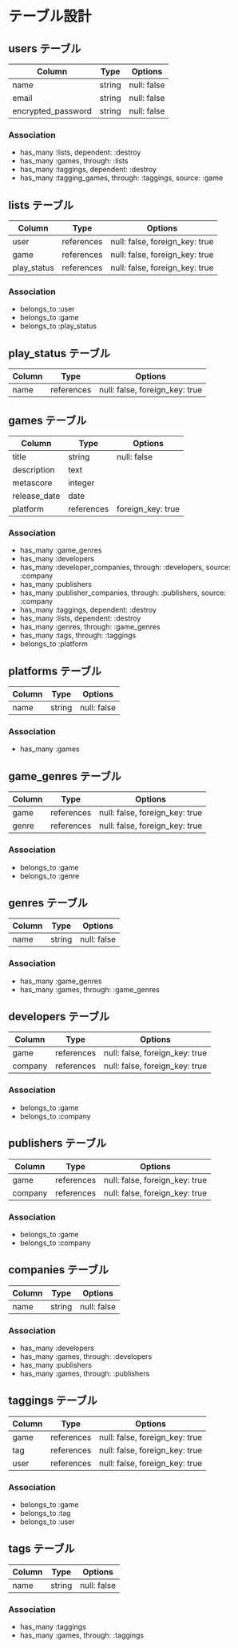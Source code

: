 # テーブル設計

## users テーブル

| Column             | Type   | Options     |
| ------------------ | ------ | ----------- |
| name               | string | null: false |
| email              | string | null: false |
| encrypted_password | string | null: false |

### Association

- has_many :lists, dependent: :destroy
- has_many :games, through: :lists
- has_many :taggings, dependent: :destroy
- has_many :tagging_games, through: :taggings, source: :game

## lists テーブル

| Column      | Type       | Options                        |
| ----------- | ---------- | ------------------------------ |
| user        | references | null: false, foreign_key: true |
| game        | references | null: false, foreign_key: true |
| play_status | references | null: false, foreign_key: true |

### Association

- belongs_to :user
- belongs_to :game
- belongs_to :play_status

## play_status テーブル

| Column | Type       | Options                        |
| ------ | ---------- | ------------------------------ |
| name   | references | null: false, foreign_key: true |

## games テーブル

| Column       | Type       | Options           |
| ------------ | ---------- | ----------------- |
| title        | string     | null: false       |
| description  | text       |                   |
| metascore    | integer    |                   |
| release_date | date       |                   |
| platform     | references | foreign_key: true |

### Association

- has_many :game_genres
- has_many :developers
- has_many :developer_companies, through: :developers, source: :company
- has_many :publishers
- has_many :publisher_companies, through: :publishers, source: :company
- has_many :taggings, dependent: :destroy
- has_many :lists, dependent: :destroy
- has_many :genres, through: :game_genres
- has_many :tags, through: :taggings
- belongs_to :platform

## platforms テーブル

| Column | Type   | Options     |
| ------ | ------ | ----------- |
| name   | string | null: false |

### Association

- has_many :games

## game_genres テーブル

| Column | Type       | Options                        |
| ------ | ---------- | ------------------------------ |
| game   | references | null: false, foreign_key: true |
| genre  | references | null: false, foreign_key: true |

### Association

- belongs_to :game
- belongs_to :genre

## genres テーブル

| Column | Type   | Options     |
| ------ | ------ | ----------- |
| name   | string | null: false |

### Association

- has_many :game_genres
- has_many :games, through: :game_genres

## developers テーブル

| Column  | Type       | Options                        |
| ------- | ---------- | ------------------------------ |
| game    | references | null: false, foreign_key: true |
| company | references | null: false, foreign_key: true |

### Association

- belongs_to :game
- belongs_to :company

## publishers テーブル

| Column  | Type       | Options                        |
| ------- | ---------- | ------------------------------ |
| game    | references | null: false, foreign_key: true |
| company | references | null: false, foreign_key: true |

### Association

- belongs_to :game
- belongs_to :company

## companies テーブル

| Column | Type   | Options     |
| ------ | ------ | ----------- |
| name   | string | null: false |

### Association

- has_many :developers
- has_many :games, through: :developers
- has_many :publishers
- has_many :games, through: :publishers

## taggings テーブル

| Column | Type       | Options                        |
| ------ | ---------- | ------------------------------ |
| game   | references | null: false, foreign_key: true |
| tag    | references | null: false, foreign_key: true |
| user   | references | null: false, foreign_key: true |

### Association

- belongs_to :game
- belongs_to :tag
- belongs_to :user

## tags テーブル

| Column | Type   | Options     |
| ------ | ------ | ----------- |
| name   | string | null: false |

### Association

- has_many :taggings
- has_many :games, through: :taggings
